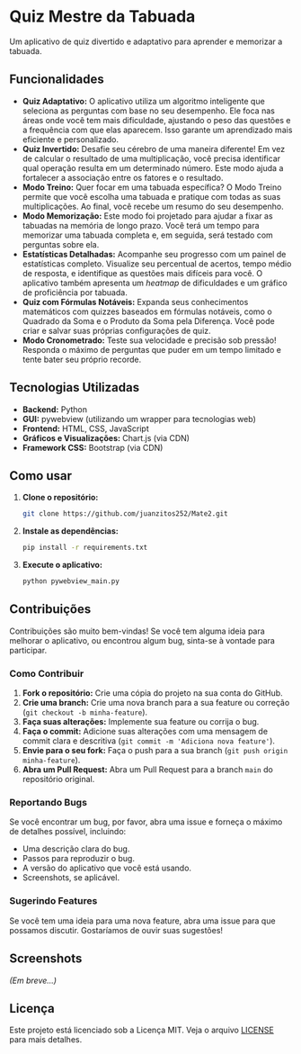 # Quiz Mestre da Tabuada

Um aplicativo de quiz divertido e adaptativo para aprender e memorizar a tabuada.

## Funcionalidades

- **Quiz Adaptativo:** O aplicativo utiliza um algoritmo inteligente que seleciona as perguntas com base no seu desempenho. Ele foca nas áreas onde você tem mais dificuldade, ajustando o peso das questões e a frequência com que elas aparecem. Isso garante um aprendizado mais eficiente e personalizado.
- **Quiz Invertido:** Desafie seu cérebro de uma maneira diferente! Em vez de calcular o resultado de uma multiplicação, você precisa identificar qual operação resulta em um determinado número. Este modo ajuda a fortalecer a associação entre os fatores e o resultado.
- **Modo Treino:** Quer focar em uma tabuada específica? O Modo Treino permite que você escolha uma tabuada e pratique com todas as suas multiplicações. Ao final, você recebe um resumo do seu desempenho.
- **Modo Memorização:** Este modo foi projetado para ajudar a fixar as tabuadas na memória de longo prazo. Você terá um tempo para memorizar uma tabuada completa e, em seguida, será testado com perguntas sobre ela.
- **Estatísticas Detalhadas:** Acompanhe seu progresso com um painel de estatísticas completo. Visualize seu percentual de acertos, tempo médio de resposta, e identifique as questões mais difíceis para você. O aplicativo também apresenta um *heatmap* de dificuldades e um gráfico de proficiência por tabuada.
- **Quiz com Fórmulas Notáveis:** Expanda seus conhecimentos matemáticos com quizzes baseados em fórmulas notáveis, como o Quadrado da Soma e o Produto da Soma pela Diferença. Você pode criar e salvar suas próprias configurações de quiz.
- **Modo Cronometrado:** Teste sua velocidade e precisão sob pressão! Responda o máximo de perguntas que puder em um tempo limitado e tente bater seu próprio recorde.

## Tecnologias Utilizadas

- **Backend:** Python
- **GUI:** pywebview (utilizando um wrapper para tecnologias web)
- **Frontend:** HTML, CSS, JavaScript
- **Gráficos e Visualizações:** Chart.js (via CDN)
- **Framework CSS:** Bootstrap (via CDN)

## Como usar

1.  **Clone o repositório:**
    ```bash
    git clone https://github.com/juanzitos252/Mate2.git
    ```
2.  **Instale as dependências:**
    ```bash
    pip install -r requirements.txt
    ```
3.  **Execute o aplicativo:**
    ```bash
    python pywebview_main.py
    ```

## Contribuições

Contribuições são muito bem-vindas! Se você tem alguma ideia para melhorar o aplicativo, ou encontrou algum bug, sinta-se à vontade para participar.

### Como Contribuir

1.  **Fork o repositório:** Crie uma cópia do projeto na sua conta do GitHub.
2.  **Crie uma branch:** Crie uma nova branch para a sua feature ou correção (`git checkout -b minha-feature`).
3.  **Faça suas alterações:** Implemente sua feature ou corrija o bug.
4.  **Faça o commit:** Adicione suas alterações com uma mensagem de commit clara e descritiva (`git commit -m 'Adiciona nova feature'`).
5.  **Envie para o seu fork:** Faça o push para a sua branch (`git push origin minha-feature`).
6.  **Abra um Pull Request:** Abra um Pull Request para a branch `main` do repositório original.

### Reportando Bugs

Se você encontrar um bug, por favor, abra uma issue e forneça o máximo de detalhes possível, incluindo:

-   Uma descrição clara do bug.
-   Passos para reproduzir o bug.
-   A versão do aplicativo que você está usando.
-   Screenshots, se aplicável.

### Sugerindo Features

Se você tem uma ideia para uma nova feature, abra uma issue para que possamos discutir. Gostaríamos de ouvir suas sugestões!

## Screenshots

*(Em breve...)*

## Licença

Este projeto está licenciado sob a Licença MIT. Veja o arquivo [LICENSE](LICENSE) para mais detalhes.
